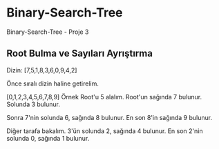 # Binary-Search-Tree
Binary-Search-Tree - Proje 3

## Root Bulma ve Sayıları Ayrıştırma
Dizin: [7,5,1,8,3,6,0,9,4,2]

Önce sıralı dizin haline getirelim.

[0,1,2,3,4,5,6,7,8,9]
Örnek Root'u 5 alalım. Root'un sağında 7 bulunur. Solunda 3 bulunur.

Sonra 7'nin solunda 6, sağında 8 bulunur. En son 8'in sağında 9 bulunur.

Diğer tarafa bakalım. 3'ün solunda 2, sağında 4 bulunur. En son 2'nin solunda 0, sağında 1 bulunur.


